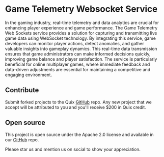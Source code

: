 # Game Telemetry Websocket Service

In the gaming industry, real-time telemetry and data analytics are crucial for enhancing player experience and game performance. The Game Telemetry Web Sockets service provides a solution for capturing and transmitting live game data using WebSocket technology. By integrating this service, game developers can monitor player actions, detect anomalies, and gather valuable insights into gameplay dynamics. This real-time data transmission ensures that game administrators can make informed decisions quickly, improving game balance and player satisfaction. The service is particularly beneficial for online multiplayer games, where immediate feedback and data-driven adjustments are essential for maintaining a competitive and engaging environment.

## Contribute

Submit forked projects to the Quix [GitHub](https://github.com/quixio/quix-samples) repo. Any new project that we 
accept will be attributed to you and you'll receive $200 in Quix credit.

## Open source

This project is open source under the Apache 2.0 license and available in our [GitHub](https://github.com/quixio/quix-samples) repo.

Please star us and mention us on social to show your appreciation.